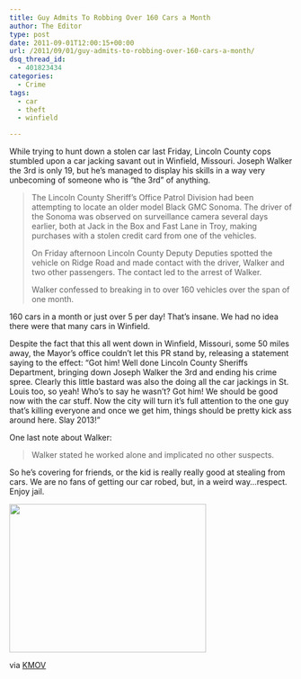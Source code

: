 ```yaml
---
title: Guy Admits To Robbing Over 160 Cars a Month
author: The Editor
type: post
date: 2011-09-01T12:00:15+00:00
url: /2011/09/01/guy-admits-to-robbing-over-160-cars-a-month/
dsq_thread_id:
  - 401823434
categories:
  - Crime
tags:
  - car
  - theft
  - winfield

---
```

While trying to hunt down a stolen car last Friday, Lincoln County cops stumbled upon a car jacking savant out in Winfield, Missouri. Joseph Walker the 3rd is only 19, but he&#8217;s managed to display his skills in a way very unbecoming of someone who is &#8220;the 3rd&#8221; of anything.

> The Lincoln County Sheriff’s Office Patrol Division had been attempting to locate an older model Black GMC Sonoma. The driver of the Sonoma was observed on surveillance camera several days earlier, both at Jack in the Box and Fast Lane in Troy, making purchases with a stolen credit card from one of the vehicles.
> 
> On Friday afternoon Lincoln County Deputy Deputies spotted the vehicle on Ridge Road and made contact with the driver, Walker and two other passengers. The contact led to the arrest of Walker.
> 
> Walker confessed to breaking in to over 160 vehicles over the span of one month.

160 cars in a month or just over 5 per day! That&#8217;s insane. We had no idea there were that many cars in Winfield.

Despite the fact that this all went down in Winfield, Missouri, some 50 miles away, the Mayor&#8217;s office couldn&#8217;t let this PR stand by, releasing a statement saying to the effect: &#8220;Got him! Well done Lincoln County Sheriffs Department, bringing down Joseph Walker the 3rd and ending his crime spree. Clearly this little bastard was also the doing all the car jackings in St. Louis too, so yeah! Who&#8217;s to say he wasn&#8217;t? Got him! We should be good now with the car stuff. Now the city will turn it&#8217;s full attention to the one guy that&#8217;s killing everyone and once we get him, things should be pretty kick ass around here. Slay 2013!&#8221;

One last note about Walker:

> Walker stated he worked alone and implicated no other suspects.

So he&#8217;s covering for friends, or the kid is really really good at stealing from cars. We are no fans of getting our car robed, but, in a weird way&#8230;respect. Enjoy jail.

<img class="aligncenter" title="Good For You" src="http://i.imgur.com/YmzCj.gif" alt="" width="350" height="264" />

via <a href="http://www.kmov.com/news/local/Teen-confessed-to-breaking-into-160-vehicles-128822118.html" target="_blank">KMOV</a>